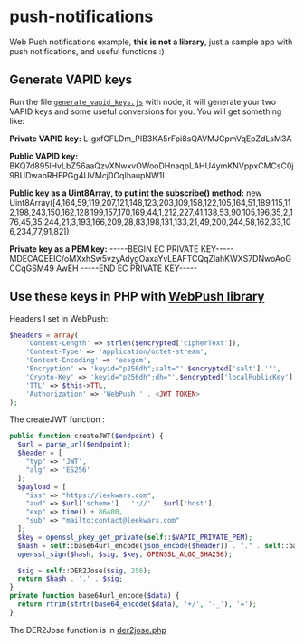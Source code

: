 # push-notifications

Web Push notifications example, **this is not a library**, just a sample app with push notifications, and useful functions :)

## Generate VAPID keys

Run the file [`generate_vapid_keys.js`](https://github.com/5pilow/push-notifications/blob/master/generate_vapid_keys.js) with node, it will generate your two VAPID keys and some useful conversions for you.
You will get something like:

**Private VAPID key:**
L-gxfGFLDm_PIB3KA5rFpi8sQAVMJCpmVqEpZdLsM3A

**Public VAPID key:**
BKQ7d895lHvLbZ56aaQzvXNwxvOWooDHnaqpLAHU4ymKNVppxCMCsC0j9BUDwabRHFPGg4UVMcj0OqIhaupNW1I

**Public key as a Uint8Array, to put int the subscribe() method:**
new Uint8Array([4,164,59,119,207,121,148,123,203,109,158,122,105,164,51,189,115,112,198,243,150,162,128,199,157,170,169,44,1,212,227,41,138,53,90,105,196,35,2,176,45,35,244,21,3,193,166,209,28,83,198,131,133,21,49,200,244,58,162,33,106,234,77,91,82])

**Private key as a PEM key:**
-----BEGIN EC PRIVATE KEY-----
MDECAQEEIC/oMXxhSw5vzyAdygOaxaYvLEAFTCQqZlahKWXS7DNwoAoGCCqGSM49
AwEH
-----END EC PRIVATE KEY-----


## Use these keys in PHP with [WebPush library](https://github.com/Minishlink/web-push)

Headers I set in WebPush:
```php
$headers = array(
    'Content-Length' => strlen($encrypted['cipherText']),
    'Content-Type' => 'application/octet-stream',
    'Content-Encoding' => 'aesgcm',
    'Encryption' => 'keyid="p256dh";salt="'.$encrypted['salt'].'"',
    'Crypto-Key' => 'keyid="p256dh";dh="'.$encrypted['localPublicKey'].'";p256ecdsa="' . <VAPID public key> . '"',
    'TTL' => $this->TTL,
    'Authorization' => 'WebPush ' . <JWT TOKEN>
);
```

The createJWT function :
```php
public function createJWT($endpoint) {
  $url = parse_url($endpoint);
  $header = [
    "typ" => 'JWT',
    "alg" => 'ES256'
  ];
  $payload = [
    "iss" => "https://leekwars.com",
    "aud" => $url['scheme'] . '://' . $url['host'],
    "exp" => time() + 86400,
    "sub" => "mailto:contact@leekwars.com"
  ];
  $key = openssl_pkey_get_private(self::$VAPID_PRIVATE_PEM);
  $hash = self::base64url_encode(json_encode($header)) . "." . self::base64url_encode(json_encode($payload));
  openssl_sign($hash, $sig, $key, OPENSSL_ALGO_SHA256);

  $sig = self::DER2Jose($sig, 256);
  return $hash . '.' . $sig;
}
private function base64url_encode($data) {
  return rtrim(strtr(base64_encode($data), '+/', '-_'), '=');
}
```

The DER2Jose function is in [der2jose.php](https://github.com/5pilow/push-notifications/blob/master/der2jose.php)
